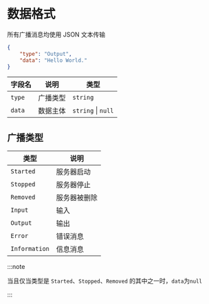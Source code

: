 # 数据格式

所有广播消息均使用 JSON 文本传输

```json
{
    "type": "Output",
    "data": "Hello World."
}
```

| 字段名 | 说明     | 类型               |
| ------ | -------- | ------------------ |
| `type` | 广播类型 | `string`           |
| `data` | 数据主体 | `string` \| `null` |

## 广播类型

| 类型          | 说明         |
| ------------- | ------------ |
| `Started`     | 服务器启动   |
| `Stopped`     | 服务器停止   |
| `Removed`     | 服务器被删除 |
| `Input`       | 输入         |
| `Output`      | 输出         |
| `Error`       | 错误消息     |
| `Information` | 信息消息     |

:::note

当且仅当类型是 `Started`、`Stopped`、`Removed` 的其中之一时，`data`为`null`

:::
